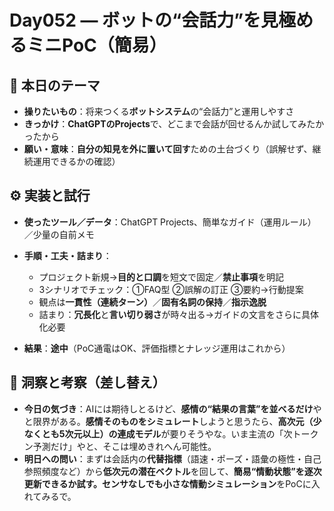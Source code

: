 
# Day052 — ボットの“会話力”を見極めるミニPoC（簡易）

## 🎯 本日のテーマ

* **操りたいもの**：将来つくる**ボットシステム**の“会話力”と運用しやすさ
* **きっかけ**：**ChatGPTのProjects**で、どこまで会話が回せるんか試してみたかったから
* **願い・意味**：**自分の知見を外に置いて回す**ための土台づくり（誤解せず、継続運用できるかの確認）

## ⚙️ 実装と試行

* **使ったツール／データ**：ChatGPT Projects、簡単なガイド（運用ルール）／少量の自前メモ
* **手順・工夫・詰まり**：

  * プロジェクト新規→**目的と口調**を短文で固定／**禁止事項**を明記
  * 3シナリオでチェック：①FAQ型 ②誤解の訂正 ③要約→行動提案
  * 観点は**一貫性（連続ターン）**／**固有名詞の保持**／**指示逸脱**
  * 詰まり：**冗長化**と**言い切り弱さ**が時々出る→ガイドの文言をさらに具体化必要
* **結果**：**途中**（PoC通電はOK、評価指標とナレッジ運用はこれから）

## 🔁 洞察と考察（差し替え）

* **今日の気づき**：AIには期待しとるけど、**感情の“結果の言葉”を並べるだけ**やと限界がある。**感情そのものをシミュレート**しようと思うたら、**高次元（少なくとも5次元以上）の連成モデル**が要りそうやな。いま主流の「次トークン予測だけ」やと、そこは埋めきれへん可能性。
* **明日への問い**：まずは会話内の**代替指標**（語速・ポーズ・語彙の極性・自己参照頻度など）から**低次元の潜在ベクトル**を回して、**簡易“情動状態”**を逐次更新できるか試す。センサなしでも**小さな情動シミュレーション**をPoCに入れてみるで。
